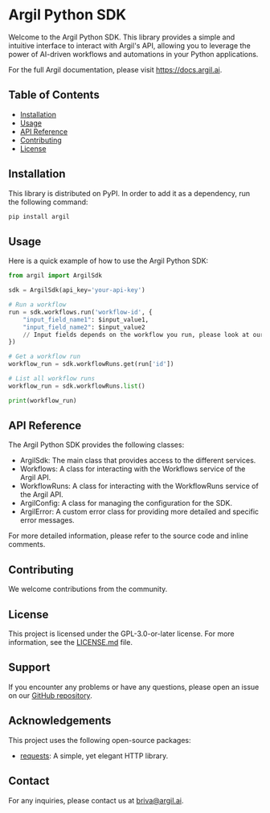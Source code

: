 # Argil Python SDK

Welcome to the Argil Python SDK. This library provides a simple and intuitive interface to interact with Argil's API, allowing you to leverage the power of AI-driven workflows and automations in your Python applications.

For the full Argil documentation, please visit https://docs.argil.ai.

## Table of Contents

- [Installation](#installation)
- [Usage](#usage)
- [API Reference](#api-reference)
- [Contributing](#contributing)
- [License](#license)

## Installation

This library is distributed on PyPI. In order to add it as a dependency, run the following command:

```bash
pip install argil
```

## Usage

Here is a quick example of how to use the Argil Python SDK:

```python
from argil import ArgilSdk

sdk = ArgilSdk(api_key='your-api-key')

# Run a workflow
run = sdk.workflows.run('workflow-id', {
    "input_field_name1": $input_value1,
    "input_field_name2": $input_value2
    // Input fields depends on the workflow you run, please look at our full documentation.
})

# Get a workflow run
workflow_run = sdk.workflowRuns.get(run['id'])

# List all workflow runs
workflow_run = sdk.workflowRuns.list()

print(workflow_run)
```

## API Reference

The Argil Python SDK provides the following classes:

- ArgilSdk: The main class that provides access to the different services.
- Workflows: A class for interacting with the Workflows service of the Argil API.
- WorkflowRuns: A class for interacting with the WorkflowRuns service of the Argil API.
- ArgilConfig: A class for managing the configuration for the SDK.
- ArgilError: A custom error class for providing more detailed and specific error messages.

For more detailed information, please refer to the source code and inline comments.

## Contributing

We welcome contributions from the community.

## License

This project is licensed under the GPL-3.0-or-later license. For more information, see the  [LICENSE.md](LICENSE.md) file.

## Support

If you encounter any problems or have any questions, please open an issue on our [GitHub repository](https://github.com/argildotai/argil-sdk-python/issues).

## Acknowledgements

This project uses the following open-source packages:

- [requests](https://github.com/psf/requests): A simple, yet elegant HTTP library.

## Contact

For any inquiries, please contact us at briva@argil.ai.

